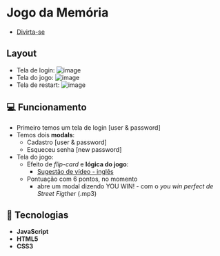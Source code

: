 # Jogo da Memória 
- [Divirta-se](https://memory-game10.vercel.app/)

## Layout
- Tela de login: ![image](https://user-images.githubusercontent.com/62751571/181507611-6c3221f6-3147-4338-9853-301ef010e306.png)
- Tela do jogo: ![image](https://user-images.githubusercontent.com/62751571/181507748-c545b726-187a-469f-bb72-b0dedf212fb2.png)
- Tela de restart: ![image](https://user-images.githubusercontent.com/62751571/174336375-4989950a-820b-44d6-9140-d2b0ed7930d9.png)

## :computer: Funcionamento 
- Primeiro temos um tela de login [user & password] 
- Temos dois **modals**: 
    - Cadastro [user & password]
    - Esqueceu senha [new password]
- Tela do jogo:
    - Efeito de *flip-card* e **lógica do jogo**: 
        - [Sugestão de vídeo - inglês](https://youtu.be/ZniVgo8U7ek)
    - Pontuação com 6 pontos, no momento
        - abre um modal dizendo YOU WIN! - com o _*you win perfect de Street Figther*_ (.mp3)

## :rocket: Tecnologias
- **JavaScript** 
- **HTML5**         
- **CSS3**     
